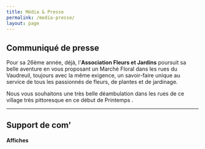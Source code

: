 ```yaml
---
title: Média & Presse
permalink: /media-presse/
layout: page
---
```


## Communiqué de presse

Pour sa 26ème année, déjà, l'**Association Fleurs et Jardins** poursuit sa belle aventure en vous proposant un Marché Floral dans les rues du Vaudreuil, toujours avec la même exigence, un savoir-faire unique au service de tous les passionnés de fleurs, de plantes et de jardinage.

Nous vous souhaitons une très belle déambulation dans les rues de ce village très pittoresque en ce début de Printemps .

<hr>

## Support de com'

#### Affiches

